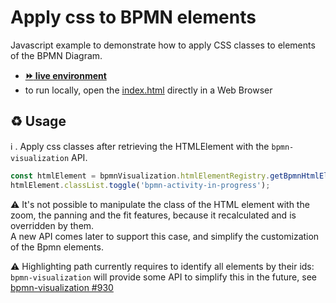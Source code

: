 # Apply css to BPMN elements

Javascript example to demonstrate how to apply CSS classes to elements of the BPMN Diagram.
- [__:fast_forward: live environment__](https://cdn.statically.io/gh/process-analytics/bpmn-visualization-examples/master/examples/custom-interaction/apply-css-classes./index.html)
- to run locally, open the [index.html](index.html) directly in a Web Browser

## ♻️ Usage

ℹ️ . Apply css classes after retrieving the HTMLElement with the `bpmn-visualization` API.

```javascript
const htmlElement = bpmnVisualization.htmlElementRegistry.getBpmnHtmlElement('prepareBankTransfer');
htmlElement.classList.toggle('bpmn-activity-in-progress');
```

⚠️ It's not possible to manipulate the class of the HTML element with the zoom, the panning and the fit features, because it recalculated and is overridden by them. \
A new API comes later to support this case, and simplify the customization of the Bpmn elements.

⚠️ Highlighting path currently requires to identify all elements by their ids: `bpmn-visualization` will provide some API
to simplify this in the future, see [bpmn-visualization #930](https://github.com/process-analytics/bpmn-visualization-js/issues/930)
